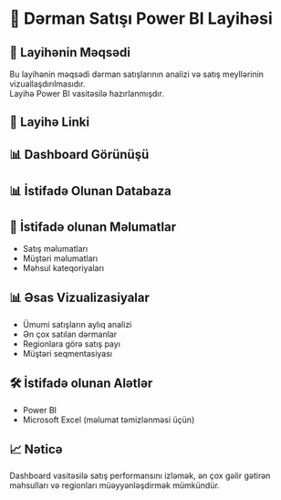 # 💊 Dərman Satışı Power BI Layihəsi

## 📌 Layihənin Məqsədi
Bu layihənin məqsədi dərman satışlarının analizi və satış meyllərinin vizuallaşdırılmasıdır.  
Layihə Power BI vasitəsilə hazırlanmışdır.

## 🔗 Layihə Linki


## 📊 Dashboard Görünüşü


## 📊 İstifadə Olunan Databaza


## 🧾 İstifadə olunan Məlumatlar
- Satış məlumatları 
- Müştəri məlumatları 
- Məhsul kateqoriyaları

## 📊 Əsas Vizualizasiyalar
- Ümumi satışların aylıq analizi  
- Ən çox satılan dərmanlar  
- Regionlara görə satış payı  
- Müştəri seqmentasiyası

## 🛠️ İstifadə olunan Alətlər
- Power BI  
- Microsoft Excel (məlumat təmizlənməsi üçün)

## 📈 Nəticə
Dashboard vasitəsilə satış performansını izləmək, ən çox gəlir gətirən məhsulları və regionları müəyyənləşdirmək mümkündür.

